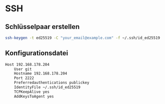 # SSH

## Schlüsselpaar erstellen

```bash
ssh-keygen -t ed25519 -C "your_email@example.com" -f ~/.ssh/id_ed25519
```

## Konfigurationsdatei

<!-- --8<-- [start:ssh-config] -->
```bash title="~/.ssh/config"
Host 192.168.178.204
    User git
    Hostname 192.168.178.204
    Port 2222
    Preferredauthentications publickey
    IdentityFile ~/.ssh/id_ed25519
    TCPKeepAlive yes
    AddKeysToAgent yes
```
<!-- --8<-- [end:ssh-config] -->
